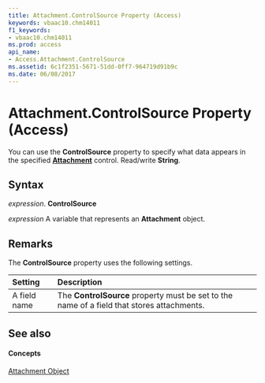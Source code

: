 ```yaml
---
title: Attachment.ControlSource Property (Access)
keywords: vbaac10.chm14011
f1_keywords:
- vbaac10.chm14011
ms.prod: access
api_name:
- Access.Attachment.ControlSource
ms.assetid: 6c1f2351-5671-51dd-0ff7-964719d91b9c
ms.date: 06/08/2017
---
```



# Attachment.ControlSource Property (Access)

You can use the **ControlSource** property to specify what data appears in the specified **[Attachment](attachment-object-access.md)** control. Read/write **String**.


## Syntax

 _expression_. **ControlSource**

 _expression_ A variable that represents an **Attachment** object.


## Remarks

The **ControlSource** property uses the following settings.



|**Setting**|**Description**|
|:-----|:-----|
|A field name|The **ControlSource** property must be set to the name of a field that stores attachments.|

## See also


#### Concepts


[Attachment Object](attachment-object-access.md)

